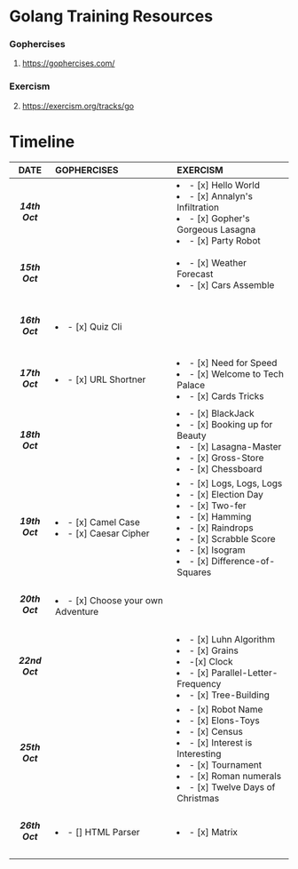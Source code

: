 # Golang Training Resources

### Gophercises
1. https://gophercises.com/

### Exercism
2. https://exercism.org/tracks/go



# Timeline

| DATE | GOPHERCISES | EXERCISM |
|:---: | :--- | :--- |
| <h5>14th Oct </h5> | | <li>- [x] Hello World</li><li>- [x] Annalyn's Infiltration</li><li>- [x] Gopher's Gorgeous Lasagna</li><li>- [x] Party Robot</li>
| <h5>15th Oct </h5> | | <li>- [x] Weather Forecast </li><li>- [x] Cars Assemble</li>
| <h5>16th Oct </h5> | <li>- [x] Quiz Cli</li> |
| <h5>17th Oct </h5> | <li>- [x] URL Shortner</li> | <li>- [x] Need for Speed </li><li>- [x] Welcome to Tech Palace </li><li>- [x] Cards Tricks </li>
| <h5>18th Oct </h5> | | <li>- [x] BlackJack </li><li>- [x] Booking up for Beauty </li><li>- [x] Lasagna-Master </li><li>- [x] Gross-Store </li><li>- [x] Chessboard </li>
| <h5>19th Oct </h5> | <li>- [x] Camel Case </li><li>- [x] Caesar Cipher </li> | <li>- [x] Logs, Logs, Logs </li><li>- [x] Election Day </li><li>- [x] Two-fer </li><li>- [x] Hamming </li><li>- [x] Raindrops </li><li>- [x] Scrabble Score </li><li>- [x] Isogram </li><li>- [x] Difference-of-Squares </li>
| <h5>20th Oct</h5> | <li>- [x] Choose your own Adventure </li> | |
| <h5>22nd Oct</h5> | | <li>- [x] Luhn Algorithm </li><li>- [x] Grains </li><li>-[x] Clock </li><li>- [x] Parallel-Letter-Frequency </li><li>- [x] Tree-Building </li>
| <h5>25th Oct</h5> | |<li>- [x] Robot Name</li><li>- [x] Elons-Toys </li><li>- [x] Census </li><li>- [x] Interest is Interesting </li><li>- [x] Tournament </li><li>- [x] Roman numerals </li><li>- [x] Twelve Days of Christmas </li>
| <h5> 26th Oct </h5> | <li>- [] HTML Parser </li> | <li>- [x] Matrix </li>